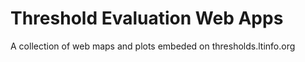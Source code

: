 # Threshold Evaluation Web Apps
A collection of web maps and plots embeded on thresholds.ltinfo.org 
